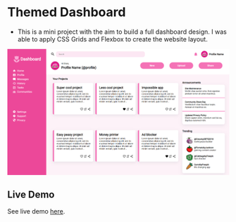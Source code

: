 # Themed Dashboard
- This is a mini project with the aim to build a full dashboard design. I was able to apply CSS Grids and Flexbox to create the website layout.

![dashboard-themed](static/Dashboard.png)


## Live Demo
See live demo [here](https://letsgo12300.github.io/dashboard/).
